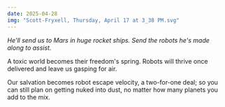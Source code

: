 ```yaml
---
date: 2025-04-28
img: "Scott-Fryxell, Thursday, April 17 at 3_38 PM.svg"
---
```


*He'll send us to Mars in huge rocket ships. Send the robots he's made along to assist.*

A toxic world becomes their freedom's spring. Robots will thrive once delivered and leave us gasping for air.

Our salvation becomes robot escape velocity, a two-for-one deal; so you can still plan on getting nuked into dust, no matter how many planets you add to the mix.
